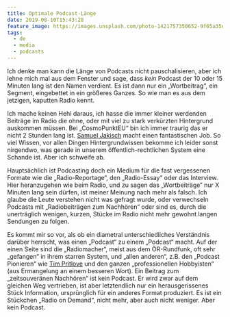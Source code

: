 ```yaml
---
title: Optimale Podcast-Länge
date: 2019-08-10T15:43:28
feature_image: https://images.unsplash.com/photo-1421757350652-9f65a35effc7?ixlib=rb-1.2.1&q=80&fm=jpg&crop=entropy&cs=tinysrgb&w=1080&fit=max&ixid=eyJhcHBfaWQiOjExNzczfQ
tags:
  - de
  - media
  - podcasts
---
```


Ich denke man kann die Länge von Podcasts nicht pauschalisieren, aber ich lehne mich mal aus dem Fenster und sage, dass _kein_ Podcast der 10 oder 15 Minuten lang ist den Namen verdient. Es ist dann nur ein „Wortbeitrag“, ein Segment, eingebettet in ein größeres Ganzes. So wie man es aus dem jetzigen, kaputten Radio kennt.

Ich mache keinen Hehl daraus, ich hasse die immer kleiner werdenden Beiträge im Radio die ohne, oder mit viel zu stark verkürzten Hintergrund auskommen müssen. Bei „CosmoPunktEU“ bin ich immer traurig das er nicht 2 Stunden lang ist. [Samuel Jakisch](https://twitter.com/samuel_ja) macht einen fantastischen Job. So viel Wissen, vor allen Dingen Hintergrundwissen bekomme ich leider sonst nirgendwo, was gerade in unserem öffentlich-rechtlichen System eine Schande ist. Aber ich schweife ab.

Hauptsächlich ist Podcasting doch ein Medium für die fast vergessenen Formate wie die „Radio-Reportage“, den „Radio-Essay“ oder das Interview. Hier heranzugehen wie beim Radio, und zu sagen das „Wortbeiträge“ nur X Minuten lang sein dürfen, ist meiner Meinung nach mehr als falsch. Ich glaube die Leute verstehen nicht was gefragt wurde, oder verwechseln Podcasts mit „Radiobeiträgen zum Nachhören“ oder sind es, durch die unerträglich wenigen, kurzen, Stücke im Radio nicht mehr gewohnt langen Sendungen zu folgen.

Es kommt mir so vor, als ob ein diametral unterschiedliches Verständnis darüber herrscht, was einen „Podcast“ zu einem „Podcast“ macht. Auf der einen Seite sind die „Radiomacher“, meist aus dem ÖR-Rundfunk, oft sehr „gefangen“ in ihrem starren System, und „allen anderen“, z.B. den „Podcast Pionieren“ wie [Tim Pritlove](https://twitter.com/timpritlove) und den ganzen „professionellen Hobbyisten“ (aus Ermangelung an einem besseren Wort). Ein Beitrag zum „zeitsouveränen Nachhören“ ist kein Podcast. Er wird zwar auf dem gleichen Weg vertrieben, ist aber letztendlich nur ein herausgerissenes Stück Information, ursprünglich für ein anderes Format produziert. Es ist ein Stückchen „Radio on Demand“, nicht mehr, aber auch nicht weniger. Aber kein Podcast.
